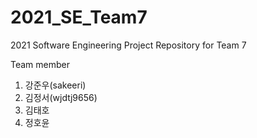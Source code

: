 # 2021_SE_Team7
2021 Software Engineering Project Repository for Team 7

Team member
1. 강준우(sakeeri)
2. 김정서(wjdtj9656)
3. 김태호
4. 정호윤

